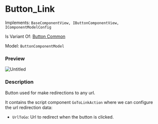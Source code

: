# Button_Link

Implements: `BaseComponentView, IButtonComponentView, IComponentModelConfig`

Is Variant Of: [Button Common](button-common.md)

Model: `ButtonComponentModel`

### Preview

![Untitled](button-link/Untitled.png)

### Description

Button used for make redirections to any url.

It contains the script component `GoToLinkAction` where we can configure the url redirection data:

- `UrlToGo`: Url to redirect when the button is clicked.